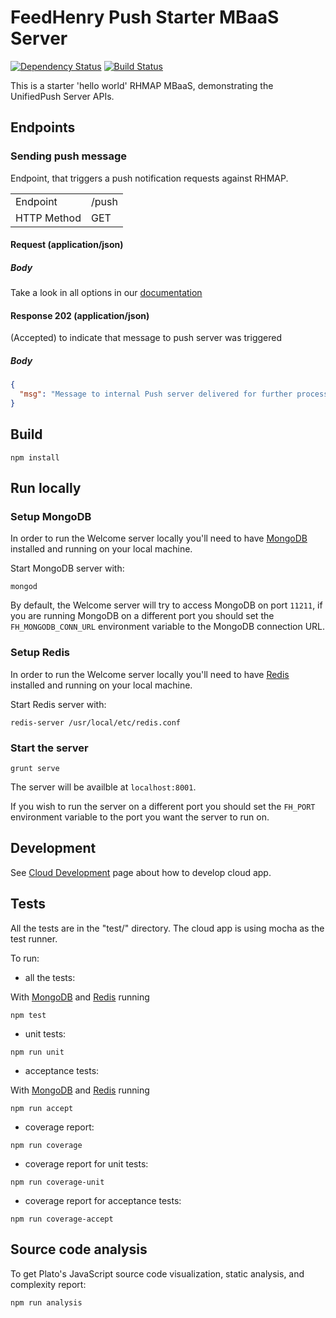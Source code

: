 # FeedHenry Push Starter MBaaS Server
 
[![Dependency Status](https://img.shields.io/david/feedhenry-templates/hello-push-cloud.svg?style=flat-square)](https://david-dm.org/feedhenry-templates/hello-push-cloud)
[![Build Status](https://travis-ci.org/feedhenry-templates/hello-push-cloud.png)](https://travis-ci.org/feedhenry-templates/hello-push-cloud)

This is a starter 'hello world' RHMAP MBaaS, demonstrating the UnifiedPush Server APIs.

## Endpoints 

### Sending push message

Endpoint, that triggers a push notification requests against RHMAP.

|              |                | 
|--------------|----------------|
| Endpoint     | /push          |
| HTTP Method  | GET            |

#### Request (application/json)
    
##### Body

Take a look in all options in our [documentation](http://docs.feedhenry.com/v3/api/api_push.html#api_push-node_js_api)

#### Response 202 (application/json)

(Accepted) to indicate that message to push server was triggered

##### Body

```json
{
  "msg": "Message to internal Push server delivered for further processing!"
}
```

## Build
```
npm install
```

## Run locally

### Setup MongoDB

In order to run the Welcome server locally you'll need to have [MongoDB](https://www.mongodb.com/) installed and running on your local machine. 

Start MongoDB server with:

```
mongod
```

By default, the Welcome server will try to access MongoDB on port `11211`, if you are running MongoDB on a different port you should set the `FH_MONGODB_CONN_URL` environment variable to the MongoDB connection URL.

### Setup Redis

In order to run the Welcome server locally you'll need to have [Redis](https://redis.io/) installed and running on your local machine.

Start Redis server with:
```
redis-server /usr/local/etc/redis.conf
```

### Start the server

```
grunt serve
```

The server will be availble at `localhost:8001`.

If you wish to run the server on a different port you should set the `FH_PORT`
environment variable to the port you want the server to run on.

## Development

See [Cloud Development](http://docs.feedhenry.com/v2/cloud_development.html) page about how to develop cloud app.

## Tests

All the tests are in the "test/" directory. The cloud app is using mocha as the test runner.

To run:

* all the tests:

With [MongoDB](#setup-mongodb) and [Redis](#setup-redis) running

```
npm test
```

* unit tests:

```
npm run unit
```
* acceptance tests:

With [MongoDB](#setup-mongodb) and [Redis](#setup-redis) running

```    
npm run accept
```

* coverage report:

```
npm run coverage
```

* coverage report for unit tests:

```
npm run coverage-unit
```
* coverage report for acceptance tests:

```
npm run coverage-accept
```

## Source code analysis

To get Plato's JavaScript source code visualization, static analysis, and complexity report:

```
npm run analysis
```
